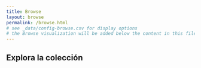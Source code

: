 ```yaml
---
title: Browse
layout: browse
permalink: /browse.html
# see _data/config-browse.csv for display options
# the Browse visualization will be added below the content in this file
---
```


## Explora la colección 
